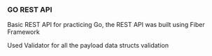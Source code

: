### GO REST API

Basic REST API for practicing Go, the REST API was built using Fiber Framework

Used Validator for all the payload data structs validation
